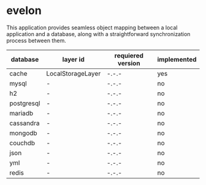 # evelon
This application provides seamless object mapping between a local application and a database, along with a straightforward synchronization process between them.

| database   | layer id          | requiered version | implemented |
|------------|-------------------|-------------------|-------------|
| cache      | LocalStorageLayer | -.-.-             | yes         |
| mysql      | -                 | -.-.-             | no          |
| h2         | -                 | -.-.-             | no          |
| postgresql | -                 | -.-.-             | no          |
| mariadb    | -                 | -.-.-             | no          |
| cassandra  | -                 | -.-.-             | no          |
| mongodb    | -                 | -.-.-             | no          |
| couchdb    | -                 | -.-.-             | no          |
| json       | -                 | -.-.-             | no          |
| yml        | -                 | -.-.-             | no          |
| redis      | -                 | -.-.-             | no          |
